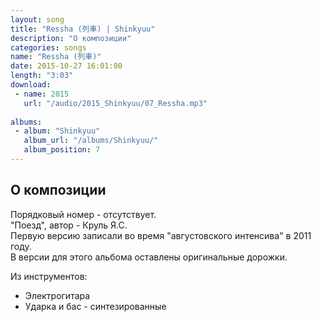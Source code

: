 ```yaml
---
layout: song
title: "Ressha (列車) | Shinkyuu"
description: "О композиции"
categories: songs
name: "Ressha (列車)"
date: 2015-10-27 16:01:00
length: "3:03"
download:
 - name: 2015
   url: "/audio/2015_Shinkyuu/07_Ressha.mp3"
   
albums:
 - album: "Shinkyuu"
   album_url: "/albums/Shinkyuu/"
   album_position: 7
---
```



## О композиции

Порядковый номер - отсутствует.  
"Поезд", автор - Круль Я.С.  
Первую версию записали во время "августовского интенсива" в 2011 году.  
В версии для этого альбома оставлены оригинальные дорожки.  


Из инструментов:
- Электрогитара
- Ударка и бас - синтезированные